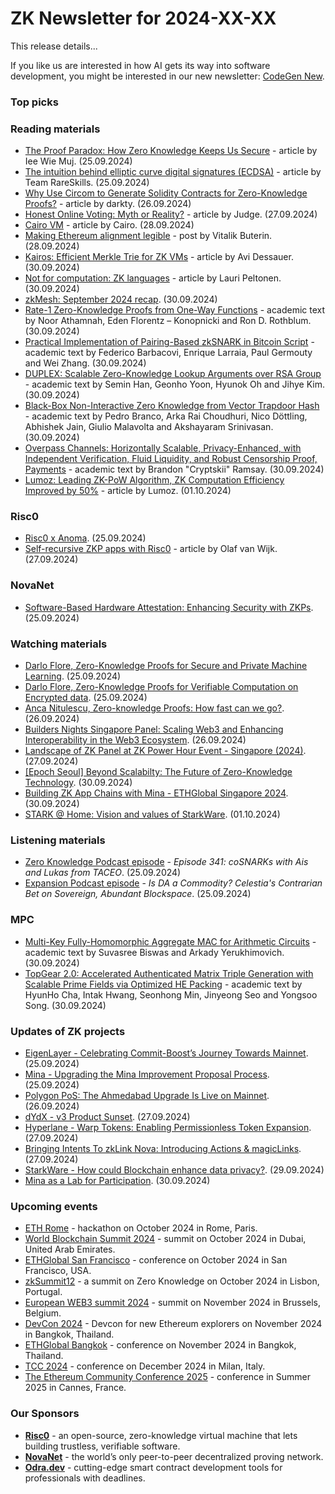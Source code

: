 # ZK Newsletter for 2024-XX-XX
This release details...

If you like us are interested in how AI gets its way into software development, you might be interested in our new newsletter: [CodeGen New](https://codegen.substack.com/p/codegen-news-for-2024-09-16). 

### Top picks

### Reading materials 
* [The Proof Paradox: How Zero Knowledge Keeps Us Secure](https://medium.com/@ieee.wiemuj/the-proof-paradox-how-zero-knowledge-keeps-us-secure-c744901c80e2) - article by Iee Wie Muj. (25.09.2024)
* [The intuition behind elliptic curve digital signatures (ECDSA)](https://www.rareskills.io/post/ecdsa-tutorial) - article by Team RareSkills. (25.09.2024)
* [Why Use Circom to Generate Solidity Contracts for Zero-Knowledge Proofs?](https://coinsbench.com/why-use-circom-to-generate-solidity-contracts-for-zero-knowledge-proofs-263cea122b7d) - article by darkty. (26.09.2024)
* [Honest Online Voting: Myth or Reality?](https://hackernoon.com/honest-online-voting-myth-or-reality) - article by Judge. (27.09.2024)
* [Cairo VM](https://zksecurity.github.io/stark-book/cairo/cairo_vm.html) - article by Cairo. (28.09.2024)
* [Making Ethereum alignment legible](https://vitalik.eth.limo/general/2024/09/28/alignment.html) - post by Vitalik Buterin. (28.09.2024)
* [Kairos: Efficient Merkle Trie for ZK VMs](https://medium.com/casperblockchain/introducing-kairos-trie-an-efficient-merkle-trie-for-zk-vms-43e023786e64) - article by Avi Dessauer. (30.09.2024)
* [Not for computation: ZK languages](https://medium.com/@laurippeltonen/not-for-computation-zk-languages-990ead4bdfeb) - article by Lauri Peltonen. (30.09.2024)
* [zkMesh: September 2024 recap](https://zkmesh.substack.com/p/zkmesh-september-2024-recap). (30.09.2024)
* [Rate-1 Zero-Knowledge Proofs from One-Way Functions](https://eprint.iacr.org/2024/1493.pdf) - academic text by Noor Athamnah, Eden Florentz – Konopnicki and Ron D. Rothblum. (30.09.2024)
* [Practical Implementation of Pairing-Based zkSNARK in Bitcoin Script](https://eprint.iacr.org/2024/1498.pdf) - academic text by Federico Barbacovi, Enrique Larraia, Paul Germouty and Wei Zhang. (30.09.2024) 
* [DUPLEX: Scalable Zero-Knowledge Lookup Arguments over RSA Group](https://eprint.iacr.org/2024/1509.pdf) - academic text by Semin Han, Geonho Yoon, Hyunok Oh and Jihye Kim. (30.09.2024)
* [Black-Box Non-Interactive Zero Knowledge from Vector Trapdoor Hash](https://eprint.iacr.org/2024/1514.pdf) - academic text by Pedro Branco, Arka Rai Choudhuri, Nico Döttling, Abhishek Jain, Giulio Malavolta and Akshayaram Srinivasan. (30.09.2024)
* [Overpass Channels: Horizontally Scalable, Privacy-Enhanced, with Independent Verification, Fluid Liquidity, and Robust Censorship Proof, Payments](https://eprint.iacr.org/2024/1526.pdf) - academic text by Brandon "Cryptskii" Ramsay. (30.09.2024)
* [Lumoz: Leading ZK-PoW Algorithm, ZK Computation Efficiency Improved by 50%](https://hackernoon.com/lumoz-leading-zk-pow-algorithm-zk-computation-efficiency-improved-by-50percent) - article by Lumoz. (01.10.2024)
 
### Risc0
* [Risc0 x Anoma](https://x.com/RiscZero/status/1839315774680281235). (25.09.2024)
* [Self-recursive ZKP apps with Risc0](https://ovanwijk.medium.com/self-recursive-zkp-apps-with-risc0-31a43491b485) - article by Olaf van Wijk. (27.09.2024)
 
### NovaNet 
* [Software-Based Hardware Attestation: Enhancing Security with ZKPs](https://www.novanet.xyz/blog/software-based-hardware-attestation-enhancing-security-with-zkps). (25.09.2024)
 
### Watching materials
* [Darlo Flore, Zero-Knowledge Proofs for Secure and Private Machine Learning](https://www.youtube.com/watch?v=S44CUxpV1Ac). (25.09.2024)
* [Darlo Flore, Zero-Knowledge Proofs for Verifiable Computation on Encrypted data](https://www.youtube.com/watch?v=v6EdCr3MEbY). (25.09.2024)
* [Anca Nitulescu, Zero-knowledge Proofs: How fast can we go?](https://www.youtube.com/watch?v=g5Jxu8ABM-o). (26.09.2024)
* [Builders Nights Singapore Panel: Scaling Web3 and Enhancing Interoperability in the Web3 Ecosystem](https://www.youtube.com/watch?v=CBMgNo60P6s). (26.09.2024)
* [Landscape of ZK Panel at ZK Power Hour Event - Singapore (2024)](https://www.youtube.com/watch?v=dEmL6oum-88). (27.09.2024)
* [[Epoch Seoul] Beyond Scalabilty: The Future of Zero-Knowledge Technology](https://www.youtube.com/watch?v=azwXFlfExEA). (30.09.2024)
* [Building ZK App Chains with Mina - ETHGlobal Singapore 2024](https://www.youtube.com/watch?v=3J51qkt4nQY). (30.09.2024)
* [STARK @ Home: Vision and values of StarkWare](https://www.youtube.com/watch?v=G5StNhWDNeA). (01.10.2024)
 
### Listening materials
* [Zero Knowledge Podcast episode](https://zeroknowledge.fm/341-2/) - *Episode 341: coSNARKs with Ais and Lukas from TACEO*. (25.09.2024)
* [Expansion Podcast episode](https://www.youtube.com/watch?v=0RnqqEwBkQo) - *Is DA a Commodity? Celestia's Contrarian Bet on Sovereign, Abundant Blockspace*. (25.09.2024)
 
### MPC
* [Multi-Key Fully-Homomorphic Aggregate MAC for Arithmetic Circuits](https://eprint.iacr.org/2024/1499.pdf) - academic text by Suvasree Biswas and Arkady Yerukhimovich. (30.09.2024)
* [TopGear 2.0: Accelerated Authenticated Matrix Triple Generation with Scalable Prime Fields via Optimized HE Packing](https://eprint.iacr.org/2024/1502.pdf) - academic text by HyunHo Cha, Intak Hwang, Seonhong Min, Jinyeong Seo and Yongsoo Song. (30.09.2024)

### Updates of ZK projects
* [EigenLayer - Celebrating Commit-Boost’s Journey Towards Mainnet](https://www.blog.eigenlayer.xyz/celebrating-commit-boost/). (25.09.2024)
* [Mina - Upgrading the Mina Improvement Proposal Process](https://minaprotocol.com/blog/upgrading-the-mina-improvement-proposal-process). (25.09.2024)
* [Polygon PoS: The Ahmedabad Upgrade Is Live on Mainnet](https://polygon.technology/blog/polygon-pos-the-ahmedabad-upgrade-is-live-on-mainnet). (26.09.2024)
* [dYdX - v3 Product Sunset](https://dydx.exchange/blog/v3-product-sunset). (27.09.2024)
* [Hyperlane - Warp Tokens: Enabling Permissionless Token Expansion](https://medium.com/hyperlane/warp-tokens-the-permissionless-interchain-standard-86814bdf0582). (27.09.2024)
* [Bringing Intents To zkLink Nova: Introducing Actions & magicLinks](https://blog.zk.link/bringing-intents-to-zklink-nova-introducing-actions-magiclinks-9a0a67baaea1). (27.09.2024)
* [StarkWare - How could Blockchain enhance data privacy?](https://starkware.co/blog/how-could-blockchain-enhance-data-privacy/). (29.09.2024)
* [Mina as a Lab for Participation](https://minaprotocol.com/blog/mina-as-a-lab-for-participation). (30.09.2024)

### Upcoming events
* [ETH Rome](https://form.jotform.com/241011812625343) - hackathon on October 2024 in Rome, Paris.
* [World Blockchain Summit 2024](https://worldblockchainsummit.com/dxb-oct-24/) - summit on October 2024 in Dubai, United Arab Emirates.
* [ETHGlobal San Francisco](https://ethglobal.com/events/sanfrancisco2024) - conference on October 2024 in San Francisco, USA.
* [zkSummit12](https://www.zksummit.com/) - a summit on Zero Knowledge on October 2024 in Lisbon, Portugal.
* [European WEB3 summit 2024](https://www.web3eurosummit.eu/) - summit on November 2024 in Brussels, Belgium.
* [DevCon 2024](https://devcon.org/) - Devcon for new Ethereum explorers on November 2024 in Bangkok, Thailand.
* [ETHGlobal Bangkok](https://ethglobal.com/events/bangkok) - conference on November 2024 in Bangkok, Thailand. 
* [TCC 2024](https://tcc.iacr.org/2024/) - conference on December 2024 in Milan, Italy.
* [The Ethereum Community Conference 2025](https://ethcc.io/) - conference in Summer 2025 in Cannes, France.

### Our Sponsors
* **[Risc0](https://www.risczero.com/)** - an open-source, zero-knowledge virtual machine that lets building trustless, verifiable software.
* **[NovaNet](https://www.novanet.xyz/)** - the world’s only peer-to-peer decentralized proving network.
* **[Odra.dev](https://odra.dev)** - cutting-edge smart contract development tools for professionals with deadlines.
